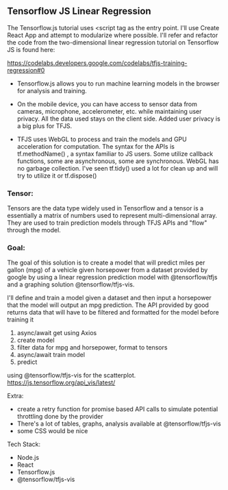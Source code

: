 ## Tensorflow JS Linear Regression

The Tensorflow.js tutorial uses <script tag as the entry point. I'll use Create React App and attempt to modularize where possible.
I'll refer and refactor the code from the two-dimensional linear regression tutorial on Tensorflow JS is found here:

https://codelabs.developers.google.com/codelabs/tfjs-training-regression#0

- Tensorflow.js allows you to run machine learning models in the browser for analysis and training.
- On the mobile device, you can have access to sensor data from cameras, microphone, accelerometer, etc. while maintaining user privacy.  All the data used stays on the client side. Added user privacy is a big plus for TFJS.

- TFJS uses WebGL to process and train the models and GPU acceleration for computation. The syntax for the APIs is tf.methodName() , a syntax familiar to JS users. Some utilize callback functions, some are asynchronous, some are synchronous. WebGL has no garbage collection. I've seen tf.tidy() used a lot for clean up and will try to utilize it or tf.dispose()

### Tensor:

Tensors are the data type widely used in Tensorflow and a tensor is a essentially a matrix of numbers used to represent multi-dimensional array. They are used to train prediction models through TFJS APIs and "flow" through the model.

### Goal:

The goal of this solution is to create a model that will predict miles per gallon (mpg) of a vehicle given horsepower from a dataset provided by google by using a linear regression prediction model with @tensorflow/tfjs and a graphing solution @tensorflow/tfjs-vis.

I'll define and train a model given a dataset and then input a horsepower that the model will output an mpg prediction. The API provided by good returns data that will have to be filtered and formatted for the model before training it

1. async/await get using Axios
2. create model
3. filter data for mpg and horsepower, format to tensors
4. async/await train model
5. predict

using @tensorflow/tfjs-vis for the scatterplot.
https://js.tensorflow.org/api_vis/latest/

Extra:

- create a retry function for promise based API calls to simulate potential throttling done by the provider
- There's a lot of tables, graphs, analysis available at @tensorflow/tfjs-vis
- some CSS would be nice

Tech Stack:

- Node.js
- React
- Tensorflow.js
- @tensorflow/tfjs-vis
